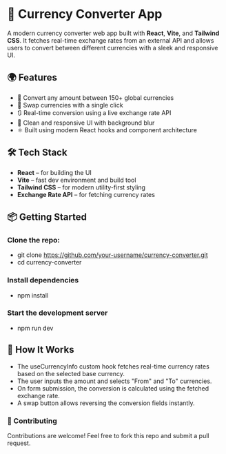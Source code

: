 # 💱 Currency Converter App

A modern currency converter web app built with **React**, **Vite**, and **Tailwind CSS**. It fetches real-time exchange rates from an external API and allows users to convert between different currencies with a sleek and responsive UI.

## 🌍 Features

- 🔁 Convert any amount between 150+ global currencies
- 🔄 Swap currencies with a single click
- 🔃 Real-time conversion using a live exchange rate API
- 🌟 Clean and responsive UI with background blur
- ⚛️ Built using modern React hooks and component architecture

## 🛠️ Tech Stack

- **React** – for building the UI
- **Vite** – fast dev environment and build tool
- **Tailwind CSS** – for modern utility-first styling
- **Exchange Rate API** – for fetching currency rates

## 📦 Getting Started
### Clone the repo:
- git clone https://github.com/your-username/currency-converter.git
- cd currency-converter

### Install dependencies
- npm install

### Start the development server
- npm run dev

## 🧠 How It Works
- The useCurrencyInfo custom hook fetches real-time currency rates based on the selected base currency.
- The user inputs the amount and selects "From" and "To" currencies.
- On form submission, the conversion is calculated using the fetched exchange rate.
- A swap button allows reversing the conversion fields instantly.

### 🤝 Contributing
Contributions are welcome! Feel free to fork this repo and submit a pull request.


